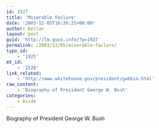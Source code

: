```yaml
---
id: 1927
title: 'Miserable Failure'
date: '2003-12-05T16:26:21+00:00'
author: Kellan
layout: post
guid: 'http://lm.quxx.info/?p=1927'
permalink: /2003/12/05/miserable-failure/
typo_id:
    - '1925'
mt_id:
    - '1520'
link_related:
    - 'http://www.whitehouse.gov/president/gwbbio.html'
raw_content:
    - 'Biography of President George W. Bush'
categories:
    - Aside
---
```


Biography of President George W. Bush